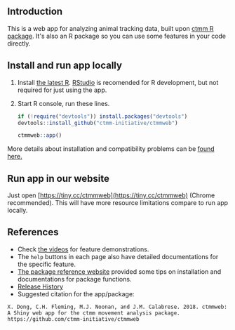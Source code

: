 ## Introduction

This is a web app for analyzing animal tracking data, built upon [ctmm R package](https://github.com/ctmm-initiative/ctmm). It's also an R package so you can use some features in your code directly.

## Install and run app locally

1. Install [the latest R](https://cloud.r-project.org/). [RStudio](https://www.rstudio.com/products/rstudio/download/) is recomended for R development, but not required for just using the app.

2. Start R console, run these lines.

    ```r
    if (!require("devtools")) install.packages("devtools")
    devtools::install_github("ctmm-initiative/ctmmweb")
    
    ctmmweb::app()
    ```
    
  More details about installation and compatibility problems can be [found here.](https://ctmm-initiative.github.io/ctmmwebdoc/articles/installation.html) 

## Run app in our website

Just open [https://tiny.cc/ctmmweb](https://tiny.cc/ctmmweb) (Chrome recommended). This will have more resource limitations compare to run app locally.

## References

- Check [the videos](https://ctmm-initiative.github.io/ctmmwebdoc/articles/demo.html) for feature demonstrations. 
- The `help` buttons in each page also have detailed documentations for the specific feature.
- [The package reference website](https://ctmm-initiative.github.io/ctmmwebdoc/) provided some tips on installation and documentations for package functions.
- [Release History](https://ctmm-initiative.github.io/ctmmwebdoc/news/index.html)
- Suggested citation for the app/package:

```
X. Dong, C.H. Fleming, M.J. Noonan, and J.M. Calabrese. 2018. ctmmweb: A Shiny web app for the ctmm movement analysis package.
https://github.com/ctmm-initiative/ctmmweb
```
